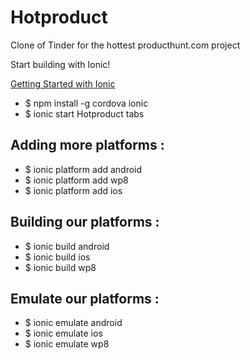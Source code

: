 # Hotproduct
Clone of Tinder for the hottest producthunt.com project

Start building with Ionic!

[Getting Started with Ionic](http://ionicframework.com/getting-started/)
* $ npm install -g cordova ionic
* $ ionic start Hotproduct tabs

## Adding more platforms :

* $ ionic platform add android
* $ ionic platform add wp8
* $ ionic platform add ios


## Building our platforms :

* $ ionic build android
* $ ionic build ios
* $ ionic build wp8


## Emulate our platforms :

* $ ionic emulate android	 	 
* $ ionic emulate ios
* $ ionic emulate wp8
